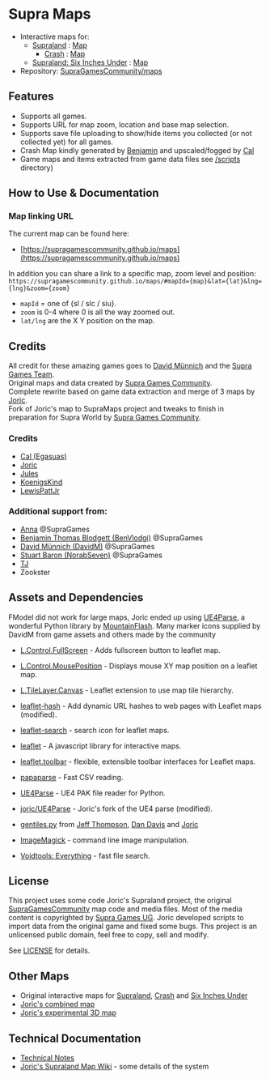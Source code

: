 # Supra Maps
* Interactive maps for:
  - [Supraland](https://store.steampowered.com/app/813630/Supraland/) : [Map](https://supragamescommunity.github.io/maps#mapId=sl)
    - [Crash](https://store.steampowered.com/app/1093730/Supraland_Crash/) : [Map](https://supragamescommunity.github.io/maps#mapId=slc)
  - [Supraland: Six Inches Under](https://store.steampowered.com/app/1522870/Supraland_Six_Inches_Under/) : [Map](https://supragamescommunity.github.io/maps#mapId=siu)
* Repository: [SupraGamesCommunity/maps](https://github.com/SupraGamesCommunity/maps)

## Features
* Supports all games.
* Supports URL for map zoom, location and base map selection.
* Supports save file uploading to show/hide items you collected (or not collected yet) for all games.
* Crash Map kindly generated by [Benjamin](https://github.com/BenVlodgi) and upscaled/fogged by [Cal](https://github.com/Egasuas)
* Game maps and items extracted from game data files see [/scripts](https://github.com/SupraGamesCommunity/maps/tree/main/scripts) directory)
  
## How to Use & Documentation
### Map linking URL
The current map can be found here:
- [https://supragamescommunity.github.io/maps](https://supragamescommunity.github.io/maps)

In addition you can share a link to a specific map, zoom level and position:  
`https://supragamescommunity.github.io/maps/#mapId={map}&lat={lat}&lng={lng}&zoom={zoom}`
- `mapId` = one of {sl / slc / siu}.
- `zoom` is 0-4 where 0 is all the way zoomed out.
- `lat/lng` are the X Y position on the map.

## Credits
All credit for these amazing games goes to [David Münnich](http://www.david-m.org) and the [Supra Games Team](https://store.steampowered.com/developer/SupraGames).  
Original maps and data created by [Supra Games Community](https://github.com/supragamescommunity).  
Complete rewrite based on game data extraction and merge of 3 maps by [Joric](https://github.com/joric/supraland).  
Fork of Joric's map to SupraMaps project and tweaks to finish in preparation for Supra World by [Supra Games Community](https://github.com/SupraGamesCommunity/).  

### Credits
- [Cal (Egasuas)](https://github.com/Egasuas)
- [Joric](https://github.com/joric)
- [Jules](https://github.com/jules43)
- [KoenigsKind](https://github.com/KoenigsKind)
- [LewisPattJr](https://github.com/LewisPattJr)

### Additional support from: 
- [Anna](https://github.com/PrismAnna) @SupraGames
- [Benjamin Thomas Blodgett (BenVlodgi)](https://github.com/BenVlodgi) @SupraGames
- [David Münnich (DavidM)](http://www.david-m.org) @SupraGames
- [Stuart Baron (NorabSeven)](https://github.com/norab7) @SupraGames
- [TJ](https://github.com/TJ999M)
- Zookster 

## Assets and Dependencies
FModel did not work for large maps, Joric ended up using [UE4Parse](https://github.com/MinshuG/pyUE4Parse), a wonderful Python library by [MountainFlash](https://github.com/MinshuG/).
Many marker icons supplied by DavidM from game assets and others made by the community 

- [L.Control.FullScreen](https://github.com/brunob/leaflet.fullscreen) - Adds fullscreen button to leaflet map.
- [L.Control.MousePosition](https://github.com/ardhi/Leaflet.MousePosition) - Displays mouse XY map position on a leaflet map.
- [L.TileLayer.Canvas](https://github.com/GIAPspzoo/L.TileLayer.Canvas) - Leaflet extension to use map tile hierarchy.
- [leaflet-hash](https://github.com/mlevans/leaflet-hash) - Add dynamic URL hashes to web pages with Leaflet maps (modified).
- [leaflet-search](https://github.com/stefanocudini/leaflet-search) - search icon for leaflet maps.
- [leaflet](https://leafletjs.com/) - A javascript library for interactive maps.
- [leaflet.toolbar](https://github.com/Leaflet/Leaflet.toolbar) -  flexible, extensible toolbar interfaces for Leaflet maps.
- [papaparse](https://github.com/mholt/PapaParse) - Fast CSV reading.
- [UE4Parse](https://github.com/MinshuG/pyUE4Parse) - UE4 PAK file reader for Python.
- [joric/UE4Parse](https://github.com/joric/pyUE4Parse.git) - Joric's fork of the UE4 parse (modified).
- [gentiles.py](https://github.com/danizen/campaign-map/blob/master/gentiles.py) from [Jeff Thompson](jeffreythomson.org), [Dan Davis](danizen.net) and [Joric](https://github.com/joric/)

- [ImageMagick](https://imagemagick.org/index.php) - command line image manipulation.
- [Voidtools: Everything](https://www.voidtools.com/downloads/) - fast file search.

## License
This project uses some code Joric's Supraland project, the original [SupraGamesCommunity](https://github.com/SupraGamesCommunity/) map code and media files. Most of the media content is copyrighted by [Supra Games UG](www.supragames.de). Joric developed scripts to import data from the original game and fixed some bugs. This project is an unlicensed public domain, feel free to copy, sell and modify.

See [LICENSE](https://github.com/SupraGamesCommunity/maps/blob/main/LICENSE) for details.

## Other Maps
- Original interactive maps for [Supraland](https://supragamescommunity.github.io/map-sl/), [Crash](https://supragamescommunity.github.io/map-slc/) and [Six Inches Under](https://supragamescommunity.github.io/map-siu/)
- [Joric's combined map](https://joric.github.io/supraland)
- [Joric's experimental 3D map](https://joric.github.io/supraland/3d/)

## Technical Documentation
- [Technical Notes](https://github.com/SupraGamesCommunity/maps/blob/main/doc/technicalnotes.md)
- [Joric's Supraland Map Wiki](https://github.com/joric/supraland/wiki) - some details of the system

